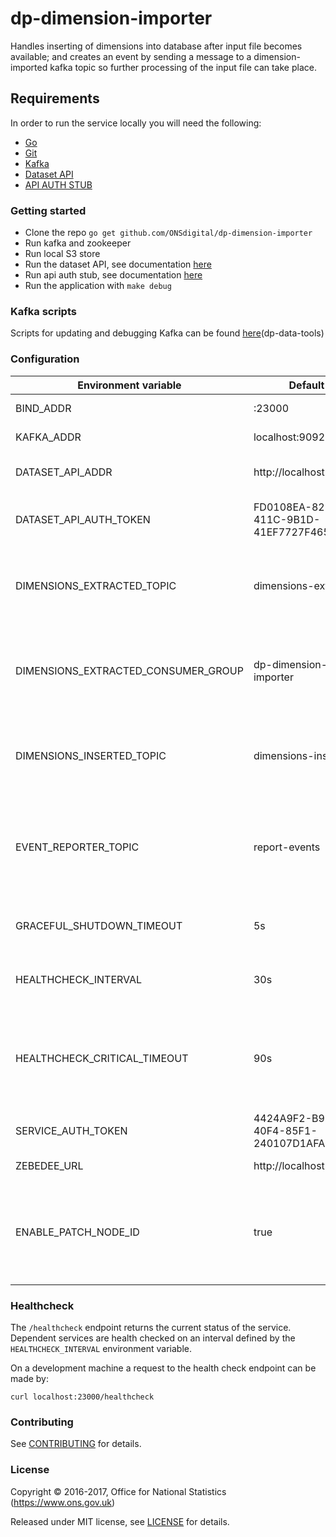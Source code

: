 dp-dimension-importer
================

Handles inserting of dimensions into database after input file becomes available;
and creates an event by sending a message to a dimension-imported kafka topic so further processing of the input file can take place.

Requirements
------------------
In order to run the service locally you will need the following:
- [Go](https://golang.org/doc/install)
- [Git](https://git-scm.com/downloads)
- [Kafka](https://kafka.apache.org/)
- [Dataset API](https://github.com/ONSdigital/dp-dataset-api)
- [API AUTH STUB](https://github.com/ONSdigital/dp-auth-api-stub)

### Getting started

* Clone the repo `go get github.com/ONSdigital/dp-dimension-importer`
* Run kafka and zookeeper
* Run local S3 store
* Run the dataset API, see documentation [here](https://github.com/ONSdigital/dp-dataset-api)
* Run api auth stub, see documentation [here](https://github.com/ONSdigital/dp-auth-api-stub)
* Run the application with `make debug`

### Kafka scripts

Scripts for updating and debugging Kafka can be found [here](https://github.com/ONSdigital/dp-data-tools)(dp-data-tools)

### Configuration

| Environment variable                | Default                              | Description
| ----------------------------------- | ------------------------------------ | -----------
| BIND_ADDR                           | :23000                               | The host and port to bind to
| KAFKA_ADDR                          | localhost:9092                       | The list of kafka hosts
| DATASET_API_ADDR                    | http://localhost:21800               | The address of the dataset API
| DATASET_API_AUTH_TOKEN              | FD0108EA-825D-411C-9B1D-41EF7727F465 | The authentication token for the dataset API
| DIMENSIONS_EXTRACTED_TOPIC          | dimensions-extracted                 | The topic to consume messages from when dimensions are extracted
| DIMENSIONS_EXTRACTED_CONSUMER_GROUP | dp-dimension-importer                | The consumer group to consume messages from when dimensions are extracted
| DIMENSIONS_INSERTED_TOPIC           | dimensions-inserted                  | The topic to write output messages when dimensions are inserted
| EVENT_REPORTER_TOPIC                | report-events                        | The topic to write output messages when any errors occur during processing an instance
| GRACEFUL_SHUTDOWN_TIMEOUT           | 5s                                   | The graceful shutdown timeout (time.Duration)
| HEALTHCHECK_INTERVAL                | 30s                                  | The period of time between health checks (time.Duration)
| HEALTHCHECK_CRITICAL_TIMEOUT        | 90s                                  | The period of time after which failing checks will result in critical global check (time.Duration)
| SERVICE_AUTH_TOKEN                  | 4424A9F2-B903-40F4-85F1-240107D1AFAF | The service authorization token
| ZEBEDEE_URL                         | http://localhost:8082                | The host name for Zebedee
| ENABLE_PATCH_NODE_ID                | true                                 | If true, the NodeID value for a dimension option stored in Neptune will be sent to dataset API

### Healthcheck

 The `/healthcheck` endpoint returns the current status of the service. Dependent services are health checked on an interval defined by the `HEALTHCHECK_INTERVAL` environment variable.

 On a development machine a request to the health check endpoint can be made by:

 `curl localhost:23000/healthcheck`

### Contributing

See [CONTRIBUTING](CONTRIBUTING.md) for details.

### License


Copyright © 2016-2017, Office for National Statistics (https://www.ons.gov.uk)

Released under MIT license, see [LICENSE](LICENSE.md) for details.
